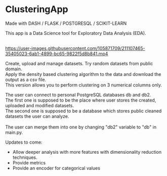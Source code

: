# ClusteringApp


Made with DASH / FLASK / POSTGRESQL / SCIKIT-LEARN

This app is a Data Science tool for Exploratory Data Analysis (EDA).<br><br>

https://user-images.githubusercontent.com/105871709/211107465-35405023-6ab1-4899-bc65-9822f5d8b841.mp4

Create, upload and manage datasets. Try random datasets from public domain.<br>
Apply the density based clustering algorithm to the data and download the output as a csv file.
<br>This version allows you to perform clustering on 3 numerical columns only.


The user can connect to personal PostgreSQL databases db and db2. <br>
The first one is supposed to be the place where user stores the created, uploaded and modified datasets. <br>
The second one is supposed to be a database which stores public cleaned datasets the user can analyze.<br>
<br>
The user can merge them into one by changing "db2" variable to "db" in main.py.<br>

Updates to come:
+ Allow deeper analysis with more features with dimensionality reduction techniques.<br>
+ Provide metrics
+ Provide an encoder for categorical values
